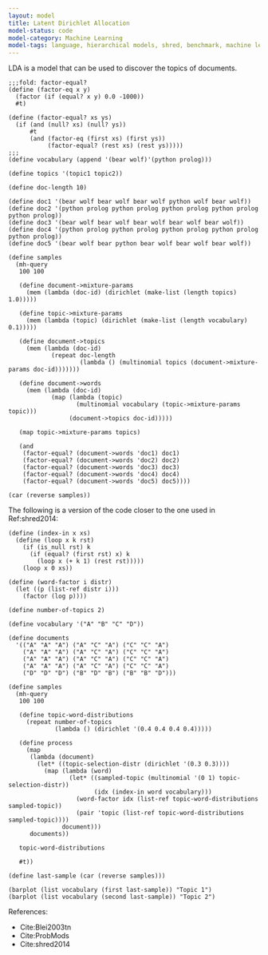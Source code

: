 ```yaml
---
layout: model
title: Latent Dirichlet Allocation
model-status: code
model-category: Machine Learning
model-tags: language, hierarchical models, shred, benchmark, machine learning
---
```


LDA is a model that can be used to discover the topics of documents.

    ;;;fold: factor-equal?
    (define (factor-eq x y)
      (factor (if (equal? x y) 0.0 -1000))
      #t)
    
    (define (factor-equal? xs ys)
      (if (and (null? xs) (null? ys))
          #t
          (and (factor-eq (first xs) (first ys))
               (factor-equal? (rest xs) (rest ys)))))
    ;;;
    (define vocabulary (append '(bear wolf)'(python prolog)))
    
    (define topics '(topic1 topic2))
    
    (define doc-length 10)
    
    (define doc1 '(bear wolf bear wolf bear wolf python wolf bear wolf))
    (define doc2 '(python prolog python prolog python prolog python prolog python prolog))
    (define doc3 '(bear wolf bear wolf bear wolf bear wolf bear wolf))
    (define doc4 '(python prolog python prolog python prolog python prolog python prolog))
    (define doc5 '(bear wolf bear python bear wolf bear wolf bear wolf))
    
    (define samples
      (mh-query
       100 100
       
       (define document->mixture-params
         (mem (lambda (doc-id) (dirichlet (make-list (length topics) 1.0)))))
       
       (define topic->mixture-params
         (mem (lambda (topic) (dirichlet (make-list (length vocabulary) 0.1)))))
       
       (define document->topics
         (mem (lambda (doc-id)
                (repeat doc-length
                        (lambda () (multinomial topics (document->mixture-params doc-id)))))))
       
       (define document->words
         (mem (lambda (doc-id)
                (map (lambda (topic)
                       (multinomial vocabulary (topic->mixture-params topic)))
                     (document->topics doc-id)))))
       
       (map topic->mixture-params topics)
       
       (and
        (factor-equal? (document->words 'doc1) doc1)
        (factor-equal? (document->words 'doc2) doc2)
        (factor-equal? (document->words 'doc3) doc3)
        (factor-equal? (document->words 'doc4) doc4)
        (factor-equal? (document->words 'doc5) doc5))))
    
    (car (reverse samples))

The following is a version of the code closer to the one used in Ref:shred2014:

    (define (index-in x xs)
      (define (loop x k rst)
        (if (is_null rst) k
          (if (equal? (first rst) x) k
            (loop x (+ k 1) (rest rst)))))
        (loop x 0 xs))
    
    (define (word-factor i distr) 
      (let ((p (list-ref distr i)))
        (factor (log p))))
    
    (define number-of-topics 2)
    
    (define vocabulary '("A" "B" "C" "D"))
    
    (define documents
      '(("A" "A" "A") ("A" "C" "A") ("C" "C" "A")
        ("A" "A" "A") ("A" "C" "A") ("C" "C" "A")
        ("A" "A" "A") ("A" "C" "A") ("C" "C" "A")
        ("A" "A" "A") ("A" "C" "A") ("C" "C" "A")
        ("D" "D" "D") ("B" "D" "B") ("B" "B" "D")))
    
    (define samples
      (mh-query    
       100 100   
       
       (define topic-word-distributions
         (repeat number-of-topics 
                 (lambda () (dirichlet '(0.4 0.4 0.4 0.4)))))
       
       (define process
         (map
          (lambda (document)
            (let* ((topic-selection-distr (dirichlet '(0.3 0.3))))
              (map (lambda (word)
                     (let* ((sampled-topic (multinomial '(0 1) topic-selection-distr))
                            (idx (index-in word vocabulary)))
                       (word-factor idx (list-ref topic-word-distributions sampled-topic))
                       (pair 'topic (list-ref topic-word-distributions sampled-topic))))
                   document)))
          documents))
       
       topic-word-distributions
    
       #t))
    
    (define last-sample (car (reverse samples)))
    
    (barplot (list vocabulary (first last-sample)) "Topic 1")
    (barplot (list vocabulary (second last-sample)) "Topic 2")

References:

- Cite:Blei2003tn
- Cite:ProbMods
- Cite:shred2014
